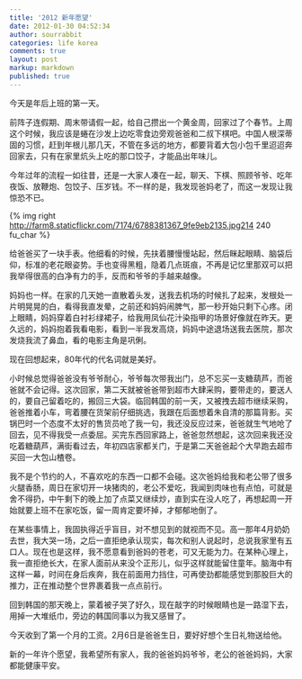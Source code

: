 ```yaml
---
title: '2012 新年愿望'
date: 2012-01-30 04:52:34
author: sourrabbit
categories: life korea
comments: true
layout: post
markup: markdown
published: true
---
```

今天是年后上班的第一天。

前阵子连假期、周末带请假一起，给自己攒出一个黄金周，回家过了个春节。上周这个时候，我应该是蜷在沙发上边吃零食边旁观爸爸和二叔下棋吧。中国人根深蒂固的习惯，赶到年根儿那几天，不管在多远的地方，都要背着大包小包千里迢迢奔回家去，只有在家里炕头上吃的那口饺子，才能品出年味儿。

今年过年的流程一如往昔，还是一大家人凑在一起，聊天、下棋、照顾爷爷、吃年夜饭、放鞭炮、包饺子、压岁钱。不一样的是，我发现爸妈老了，而这一发现让我惊恐不已。

{% img right http://farm8.staticflickr.com/7174/6788381367_9fe9eb2135.jpg214
240 fu_char %}

<!--more-->
给爸爸买了一块手表。他细看的时候，先扶着腰慢慢站起，然后眯起眼睛、脑袋后仰，标准的老花眼姿势。手也变得黑粗，隐着几点斑痕，不再是记忆里那双可以把我举得很高的白净有力的手，反而和爷爷的手越来越像。

妈妈也一样。在家的几天她一直散着头发，送我去机场的时候扎了起来，发根处一片明晃晃的白，看得我直发晕，之前还和妈妈闹脾气，那一秒开始只剩下心疼。闭上眼睛，妈妈穿着白衬衫绿裙子，给我用凤仙花汁染指甲的场景好像就在昨天。更久远的，妈妈抱着我看电影，看到一半我发高烧，妈妈中途退场送我去医院，那次发烧我流了鼻血，看的电影主角是巩俐。

现在回想起来，80年代的代名词就是美好。

小时候总觉得爸爸没有爷爷耐心，爷爷每次带我出门，总不忘买一支糖葫芦，而爸爸就不会记得。这次回家，第二天就被爸爸带到超市大肆采购，要带走的，要送人的，要自己留着吃的，搬回三大袋。临回韩国的前一天，又被拽去超市继续采购，爸爸推着小车，弯着腰在货架前仔细挑选，我跟在后面想着朱自清的那篇背影。买锅巴时一个态度不太好的售货员呛了我一句，我还没反应过来，爸爸就生气地呛了回去，见不得我受一点委屈。买完东西回家路上，爸爸忽然想起，这次回来我还没吃着糖葫芦，满街看过去，年初四店家都关门，于是第二天爸爸起个大早跑去超市买回一大包山楂卷。

我不是个节约的人，不喜欢吃的东西一口都不会碰。这次爸妈给我和老公带了很多火腿香肠，周日在家切开一块猪肉的，老公不爱吃，我闻到肉味也有点怕，可就是舍不得扔，中午剩下的晚上加了点菜又继续炒，直到实在没人吃了，再想起周一开始就要上班不在家吃饭，留一周肯定要坏掉，才郁郁地倒了。

在某些事情上，我固执得近乎盲目，对不想见到的就视而不见。高一那年4月奶奶去世，我大哭一场，之后一直拒绝承认现实，每次和别人说起时，总说我家里有五口人。现在也是这样，我不愿意看到爸妈的苍老，可又无能为力。在某种心理上，我一直拒绝长大，在家人面前从来没个正形儿，似乎这样就能留住童年。脑海中有这样一幕，时间在身后疾奔，我在前面用力挡住，可再使劲都能感觉到那股巨大的推力，正在推动整个世界裹着我一点点前行。

回到韩国的那天晚上，蒙着被子哭了好久，现在敲字的时候眼睛也是一路湿下去，用掉一大堆纸巾，旁边的韩国同事以为我又感冒了。

今天收到了第一个月的工资。2月6日是爸爸生日，要好好想个生日礼物送给他。

新的一年许个愿望，我希望所有家人，我的爸爸妈妈爷爷，老公的爸爸妈妈，大家都能健康平安。
